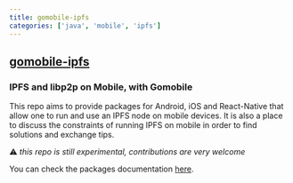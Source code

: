 ```yaml
---
title: gomobile-ipfs
categories: ['java', 'mobile', 'ipfs']
---
```

## [gomobile-ipfs](https://github.com/ipfs-shipyard/gomobile-ipfs)

### IPFS and libp2p on Mobile, with Gomobile


This repo aims to provide packages for Android, iOS and React-Native that
allow one to run and use an IPFS node on mobile devices. It is also a place
to discuss the constraints of running IPFS on mobile in order to find
solutions and exchange tips.

:warning: _this repo is still experimental, contributions are very welcome_

You can check the packages documentation [here](https://ipfs-shipyard.github.io/gomobile-ipfs/).
